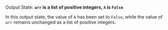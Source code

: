 Output State: **`arr` is a list of positive integers, `A` is `False`**

In this output state, the value of `A` has been set to `False`, while the value of `arr` remains unchanged as a list of positive integers.